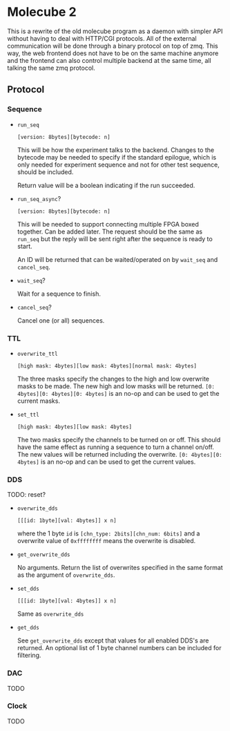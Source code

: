 # Molecube 2

This is a rewrite of the old molecube program as a daemon with simpler API
without having to deal with HTTP/CGI protocols.
All of the external communication will be done through a binary protocol on top of zmq.
This way, the web frontend does not have to be on the same machine anymore and
the frontend can also control multiple backend at the same time, all talking the same
zmq protocol.

## Protocol

### Sequence

* `run_seq`

    `[version: 8bytes][bytecode: n]`

    This will be how the experiment talks to the backend.
    Changes to the bytecode may be needed to specify if the standard epilogue,
    which is only needed for experiment sequence and not for other test sequence,
    should be included.

    Return value will be a boolean indicating if the run succeeded.

* `run_seq_async`?

    `[version: 8bytes][bytecode: n]`

    This will be needed to support connecting multiple FPGA boxed together.
    Can be added later. The request should be the same as `run_seq` but
    the reply will be sent right after the sequence is ready to start.

    An ID will be returned that can be waited/operated on by `wait_seq` and `cancel_seq`.

* `wait_seq`?

    Wait for a sequence to finish.

* `cancel_seq`?

    Cancel one (or all) sequences.

### TTL

* `overwrite_ttl`

    `[high mask: 4bytes][low mask: 4bytes][normal mask: 4bytes]`

    The three masks specify the changes to the high and low overwrite masks to be made.
    The new high and low masks will be returned.
    `[0: 4bytes][0: 4bytes][0: 4bytes]` is an no-op and can be used to get the current masks.

* `set_ttl`

    `[high mask: 4bytes][low mask: 4bytes]`

    The two masks specify the channels to be turned on or off.
    This should have the same effect as running a sequence to turn a channel on/off.
    The new values will be returned including the overwrite.
    `[0: 4bytes][0: 4bytes]` is an no-op and can be used to get the current values.

### DDS

TODO: reset?

* `overwrite_dds`

    `[[[id: 1byte][val: 4bytes]] x n]`

    where the 1 byte `id` is `[chn_type: 2bits][chn_num: 6bits]` and a overwrite value of
    `0xffffffff` means the overwrite is disabled.

* `get_overwrite_dds`

    No arguments. Return the list of overwrites specified in the same format as
    the argument of `overwrite_dds`.

* `set_dds`

    `[[[id: 1byte][val: 4bytes]] x n]`

    Same as `overwrite_dds`

* `get_dds`

    See `get_overwrite_dds` except that values for all enabled DDS's are returned.
    An optional list of 1 byte channel numbers can be included for filtering.

### DAC

TODO

### Clock

TODO
